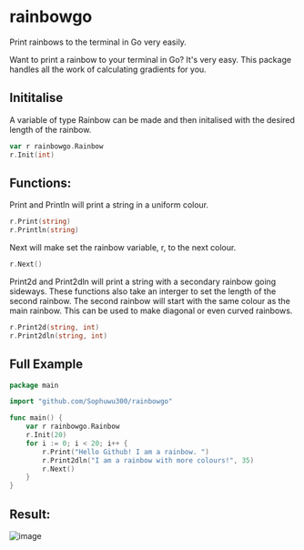 # rainbowgo
Print rainbows to the terminal in Go very easily. 

Want to print a rainbow to your terminal in Go? It's very easy. This package handles all the work of calculating gradients for you. 

## Inititalise
A variable of type Rainbow can be made and then initalised with the desired length of the rainbow. 
```go
var r rainbowgo.Rainbow
r.Init(int)
```
## Functions:
Print and Println will print a string in a uniform colour.
```go
r.Print(string)
r.Println(string)
```
Next will make set the rainbow variable, r, to the next colour.
```go
r.Next()
```
Print2d and Print2dln will print a string with a secondary rainbow going sideways. These functions also take an interger to set the length of the second rainbow. The second rainbow will start with the same colour as the main rainbow. This can be used to make diagonal or even curved rainbows. 
```go
r.Print2d(string, int)
r.Print2dln(string, int)
```

## Full Example
```go
package main

import "github.com/Sophuwu300/rainbowgo"

func main() {
    var r rainbowgo.Rainbow
    r.Init(20)
    for i := 0; i < 20; i++ {
        r.Print("Hello Github! I am a rainbow. ")
        r.Print2dln("I am a rainbow with more colours!", 35) 
        r.Next() 
    }
}
```
## Result:
![image](https://github.com/Sophuwu300/rainbowgo/assets/78772568/c0a9fe5f-279a-46d2-945b-dc798026843e)
